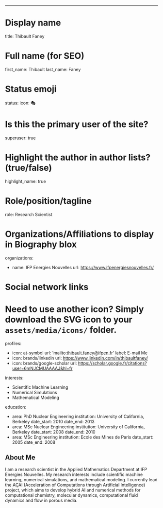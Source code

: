 ---
# Display name
title: Thibault Faney

# Full name (for SEO)
first_name: Thibault
last_name: Faney

# Status emoji
status:
  icon: 🎭

# Is this the primary user of the site?
superuser: true

# Highlight the author in author lists? (true/false)
highlight_name: true

# Role/position/tagline
role: Research Scientist

# Organizations/Affiliations to display in Biography blox
organizations:
  - name: IFP Energies Nouvelles
    url: https://www.ifpenergiesnouvelles.fr/

# Social network links
# Need to use another icon? Simply download the SVG icon to your `assets/media/icons/` folder.
profiles:
  - icon: at-symbol
    url: 'mailto:thibault.faney@ifpen.fr'
    label: E-mail Me
  - icon: brands/linkedin
    url: https://www.linkedin.com/in/thibaultfaney/
  - icon: brands/google-scholar
    url: https://scholar.google.fr/citations?user=6mNJCMUAAAAJ&hl=fr

interests:
  - Scientific Machine Learning
  - Numerical Simulations
  - Mathematical Modeling

education:
  - area: PhD Nuclear Engineering
    institution: University of California, Berkeley
    date_start: 2010
    date_end: 2013
  - area: MSc Nuclear Engineering
    institution: University of California, Berkeley
    date_start: 2008
    date_end: 2010
  - area: MSc Engineering
    institution: Ecole des Mines de Paris
    date_start: 2005
    date_end: 2008


## About Me

I am a research scientist in the Applied Mathematics Department at IFP Energies Nouvelles. My research interests include scientific machine learning, numerical simulations, and mathematical modeling. I currently lead the AÇAI (Acceleration of Computations through Artificial Intelligence) project, which aims to develop hybrid AI and numerical methods for computational chemistry, molecular dynamics, computational fluid dynamics and flow in porous media.
